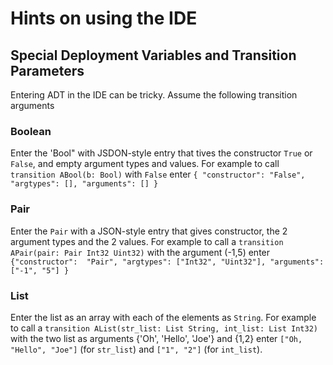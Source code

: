 # Hints on using the IDE

## Special Deployment Variables and Transition Parameters
Entering ADT in the IDE can be tricky. Assume the following transition arguments

### Boolean
Enter the 'Bool" with JSDON-style entry that tives the constructor `True` or `False`, and empty argument types and values. For example to call `transition ABool(b: Bool)` with `False` enter `{ "constructor": "False", "argtypes": [], "arguments": [] }`

### Pair
Enter the `Pair` with a JSON-style entry that gives constructor, the 2 argument types and the 2 values. For example to call  a `transition APair(pair: Pair Int32 Uint32)` with the argument (-1,5) enter 
  `{"constructor":  "Pair", "argtypes": ["Int32", "Uint32"], "arguments": ["-1", "5"] }`


### List
Enter the list as an array with each of the elements as `String`. For example to call a 
`transition AList(str_list: List String, int_list: List Int32)` with the two list as arguments {'Oh', 'Hello', 'Joe'} and {1,2} enter `["Oh, "Hello", "Joe"]` (for `str_list`) and `["1", "2"]` (for `int_list`).


